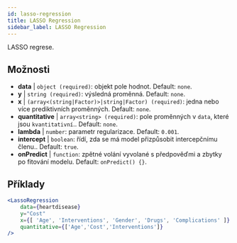 ```yaml
---
id: lasso-regression
title: LASSO Regression
sidebar_label: LASSO Regression
---
```


LASSO regrese.

## Možnosti

* __data__ | `object (required)`: objekt pole hodnot. Default: `none`.
* __y__ | `string (required)`: výsledná proměnná. Default: `none`.
* __x__ | `(array<(string|Factor)>|string|Factor) (required)`: jedna nebo více prediktivních proměnných. Default: `none`.
* __quantitative__ | `array<string> (required)`: pole proměnných v `data`, které jsou `kvantitativní`.. Default: `none`.
* __lambda__ | `number`: parametr regularizace. Default: `0.001`.
* __intercept__ | `boolean`: řídí, zda se má model přizpůsobit intercepčnímu členu.. Default: `true`.
* __onPredict__ | `function`: zpětné volání vyvolané s předpověďmi a zbytky po fitování modelu. Default: `onPredict() {}`.


## Příklady

```jsx live
<LassoRegression
    data={heartdisease} 
    y="Cost"
    x={[ 'Age', 'Interventions', 'Gender', 'Drugs', 'Complications' ]}
    quantitative={['Age','Cost','Interventions']}
/>
```

